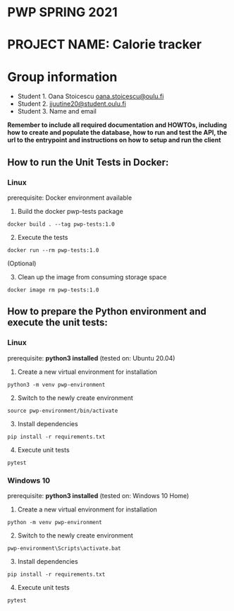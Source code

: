 # PWP SPRING 2021
# PROJECT NAME: Calorie tracker
# Group information
* Student 1. Oana Stoicescu oana.stoicescu@oulu.fi
* Student 2. jjuutine20@student.oulu.fi
* Student 3. Name and email

__Remember to include all required documentation and HOWTOs, including how to create and populate the database, how to run and test the API, the url to the entrypoint and instructions on how to setup and run the client__

## How to run the Unit Tests in Docker:

### Linux

prerequisite: Docker environment available

1. Build the docker pwp-tests package

```docker build . --tag pwp-tests:1.0```

2. Execute the tests

```docker run --rm pwp-tests:1.0```

(Optional)

3. Clean up the image from consuming storage space

```docker image rm pwp-tests:1.0```



## How to prepare the Python environment and execute the unit tests:

### Linux


prerequisite: **python3 installed** (tested on: Ubuntu 20.04)



1. Create a new virtual environment for installation

```python3 -m venv pwp-environment```

2. Switch to the newly create environment

```source pwp-environment/bin/activate```

3. Install dependencies

```pip install -r requirements.txt```

4. Execute unit tests

```pytest```


### Windows 10


prerequisite: **python3 installed** (tested on: Windows 10 Home)

1. Create a new virtual environment for installation

```python -m venv pwp-environment```

2. Switch to the newly create environment

```pwp-environment\Scripts\activate.bat```

3. Install dependencies

```pip install -r requirements.txt```

4. Execute unit tests

```pytest```

